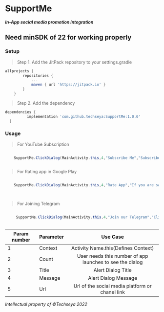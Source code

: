 # SupportMe
**_In-App social media promotion integration_**
## Need minSDK of 22 for working properly

 ### Setup
>Step 1. Add the JitPack repository to your settings.gradle
```gradle
allprojects {
		repositories {
			...
			maven { url 'https://jitpack.io' }
		}
	}
  ```
  >Step 2. Add the dependency
  ```gradle
  dependencies {
	        implementation 'com.github.techseya:SupportMe:1.0.0'
	}
  ```
  ### Usage 
 
  >For YouTube Subscription
  ```java
          
	  SupportMe.ClickDialog(MainActivity.this,4,"Subscribe Me","Subscribe my You Tube channel","https://www.youtube.com/c/Techseya");
	  


  ```
  >For Rating app in Google Play
  ```java
          
	  SupportMe.ClickDialog(MainActivity.this,4,"Rate App","If you are satifieid,please rate our app","https://rb.gy/9msah2");
	 
	  


  ```
  >For Joining Telegram
  ```java
	   
	   SupportMe.ClickDialog(MainActivity.this,4,"Join our Telegram","Click to join our Telegram group","https://t.me/techseya");
	  


  ```
|Param number  | Parameter   |      Use Case | 
|-----|----------|:-------------:|
| 1 | Context |  Activity Name.this(Defines Context) |
|2  | Count |   User needs this number of app launches to see the dialog  |   
| 3 | Title | Alert Dialog Title | 
| 4 | Message | Alert Dialog Message | 
| 5 | Url | Url of the social media platform or chanel link | 
   
  
  _Intellectual property of ©Techseya 2022_
  
